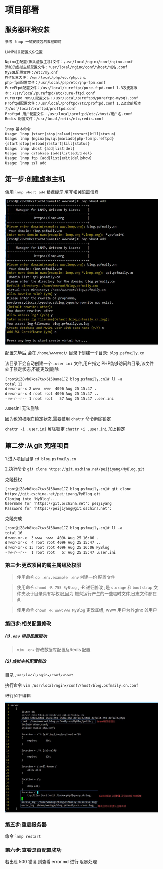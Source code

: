 # 项目部署

## 服务器环境安装

    参考 lnmp 一键安装包的教程即可

    LNMP相关配置文件位置

    Nginx主配置(默认虚拟主机)文件：/usr/local/nginx/conf/nginx.conf
    添加的虚拟主机配置文件：/usr/local/nginx/conf/vhost/域名.conf
    MySQL配置文件：/etc/my.cnf
    PHP配置文件：/usr/local/php/etc/php.ini
    php-fpm配置文件：/usr/local/php/etc/php-fpm.conf
    PureFtpd配置文件：/usr/local/pureftpd/pure-ftpd.conf 1.3及更高版本：/usr/local/pureftpd/etc/pure-ftpd.conf
    PureFtpd MySQL配置文件：/usr/local/pureftpd/pureftpd-mysql.conf
    Proftpd配置文件：/usr/local/proftpd/etc/proftpd.conf 1.2及之前版本为/usr/local/proftpd/proftpd.conf
    Proftpd 用户配置文件：/usr/local/proftpd/etc/vhost/用户名.conf
    Redis 配置文件：/usr/local/redis/etc/redis.conf

    lnmp 基本命令
    Usage: lnmp {start|stop|reload|restart|kill|status}
    Usage: lnmp {nginx|mysql|mariadb|php-fpm|pureftpd} {start|stop|reload|restart|kill|status}
    Usage: lnmp vhost {add|list|del}
    Usage: lnmp database {add|list|edit|del}
    Usage: lnmp ftp {add|list|edit|del|show}
    Usage: lnmp ssl add



## 第一步:创建虚拟主机

使用 `lnmp vhost add` 根据提示,填写相关配置信息

![虚拟主机配置](./image/vhost.jpg)


配置完毕后,会在 `/home/wwwroot/` 目录下创建一个目录: `blog.psfmaily.cn`

该目录下会自动创建一个 `.user.ini` 文件,用户指定 PHP能够访问的目录,该文件处于锁定状态,不能更改|删除

    [root@iZ8vb8kca7twx6158ame17Z blog.psfmaily.cn]# ll -a
    total 12
    drwxr-xr-x 2 www  www  4096 Aug 25 15:47 .
    drwxr-xr-x 4 root root 4096 Aug 25 15:47 ..
    -rw-r--r-- 1 root root   57 Aug 25 15:47 .user.ini

.user.ini  无法删除

因为他的权限在锁定状态,需要使用 `chattr` 命令解除锁定

`chattr -i .user.ini` 解除锁定
`chattr +i .user.ini` 加上锁定



## 第二步:从 git 克隆项目
1.进入项目目录 `cd blog.psfmaily.cn`

2.执行命令 `git clone https://git.oschina.net/peijiyang/MyBlog.git`

克隆授权

    [root@iZ8vb8kca7twx6158ame17Z blog.psfmaily.cn]# git clone https://git.oschina.net/peijiyang/MyBlog.git
    Cloning into 'MyBlog'...
    Username for 'https://git.oschina.net': peijiyang
    Password for 'https://peijiyang@git.oschina.net':

克隆完成

    [root@iZ8vb8kca7twx6158ame17Z blog.psfmaily.cn]# ll -a
    total 16
    drwxr-xr-x  3 www  www  4096 Aug 25 16:06 .
    drwxr-xr-x  4 root root 4096 Aug 25 15:47 ..
    drwxr-xr-x 13 root root 4096 Aug 25 16:06 MyBlog
    -rw-r--r--  1 root root   57 Aug 25 15:47 .user.ini

### 第三步:更改项目的属主属组及权限
> 使用命令 `cp .env.example .env` 创建一份 配置文件

> 使用命令 `chmod -R 755 MyBlog` , -R 递归修改 ;是 `storage` 和 `bootstrap` 文件夹及子目录具有写权限,因为 框架运行产生的一些临时文件,日志文件都在此

> 使用命令 `chown -R www:www MyBlog` 更改属组, www 用户为 Nginx 的用户

### 第四步:相关配置修改

##### (1) .env 项目配置更改

> `vim .env` 修改数据库配置及Redis 配置

##### (2) 虚拟主机配置修改

目录 `/usr/local/nginx/conf/vhost`

执行命令 `vim /usr/local/nginx/conf/vhost/blog.psfmaily.cn.conf`

进行如下编辑

![aa](./image/blog.conf.jpg)



### 第五步:重启服务器

命令 `lnmp restart`

### 第六步:查看是否配置成功

若出现 500 错误,则查看 error.md 进行 粗暴处理

